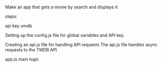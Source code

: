 Make an app that gets a movie by search and displays it

steps:




api key  omdb


Setting up the config.js file for global variables and API key.

Creating an api.js file for handling API requests
The api.js file handles async requests to the TMDB API


app.js main logic
